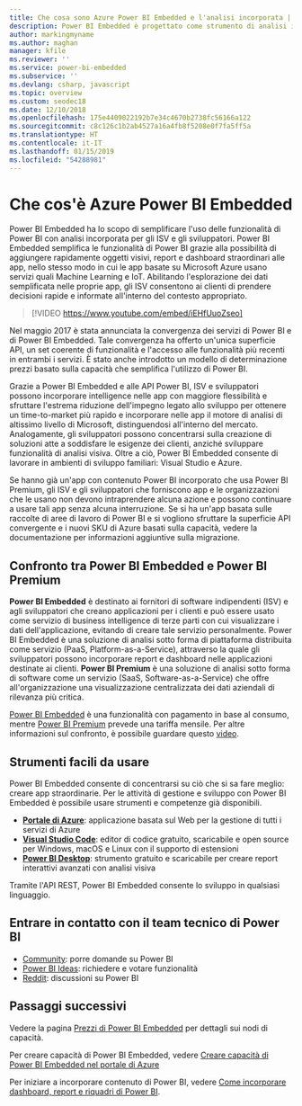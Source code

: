 ```yaml
---
title: Che cosa sono Azure Power BI Embedded e l'analisi incorporata | Microsoft Docs
description: Power BI Embedded è progettato come strumento di analisi incorporata per semplificare l'uso delle funzionalità di Power BI per gli ISV e gli sviluppatori, consentendo di aggiungere rapidamente alle app oggetti visivi, report e dashboard straordinari. Informazioni sull'uso del software di analisi incorporata, di strumenti di analisi incorporata o di strumenti di business intelligence incorporata tramite Power BI Embedded.
author: markingmyname
ms.author: maghan
manager: kfile
ms.reviewer: ''
ms.service: power-bi-embedded
ms.subservice: ''
ms.devlang: csharp, javascript
ms.topic: overview
ms.custom: seodec18
ms.date: 12/10/2018
ms.openlocfilehash: 175e4409022192b7e34c4670b2738fc56166a122
ms.sourcegitcommit: c8c126c1b2ab4527a16a4fb8f5208e0f7fa5ff5a
ms.translationtype: HT
ms.contentlocale: it-IT
ms.lasthandoff: 01/15/2019
ms.locfileid: "54288981"
---
```

# <a name="what-is-power-bi-embedded-in-azure"></a>Che cos'è Azure Power BI Embedded

Power BI Embedded ha lo scopo di semplificare l'uso delle funzionalità di Power BI con analisi incorporata per gli ISV e gli sviluppatori. Power BI Embedded semplifica le funzionalità di Power BI grazie alla possibilità di aggiungere rapidamente oggetti visivi, report e dashboard straordinari alle app, nello stesso modo in cui le app basate su Microsoft Azure usano servizi quali Machine Learning e IoT. Abilitando l'esplorazione dei dati semplificata nelle proprie app, gli ISV consentono ai clienti di prendere decisioni rapide e informate all'interno del contesto appropriato.

> [!VIDEO https://www.youtube.com/embed/iEHfUuoZseo]

Nel maggio 2017 è stata annunciata la convergenza dei servizi di Power BI e di Power BI Embedded. Tale convergenza ha offerto un'unica superficie API, un set coerente di funzionalità e l'accesso alle funzionalità più recenti in entrambi i servizi. È stato anche introdotto un modello di determinazione prezzi basato sulla capacità che semplifica l'utilizzo di Power BI.

Grazie a Power BI Embedded e alle API Power BI, ISV e sviluppatori possono incorporare intelligence nelle app con maggiore flessibilità e sfruttare l'estrema riduzione dell'impegno legato allo sviluppo per ottenere un time-to-market più rapido e incorporare nelle app il motore di analisi di altissimo livello di Microsoft, distinguendosi all'interno del mercato. Analogamente, gli sviluppatori possono concentrarsi sulla creazione di soluzioni atte a soddisfare le esigenze dei clienti, anziché sviluppare funzionalità di analisi visiva. Oltre a ciò, Power BI Embedded consente di lavorare in ambienti di sviluppo familiari: Visual Studio e Azure.

Se hanno già un'app con contenuto Power BI incorporato che usa Power BI Premium, gli ISV e gli sviluppatori che forniscono app e le organizzazioni che le usano non devono intraprendere alcuna azione e possono continuare a usare tali app senza alcuna interruzione. Se si ha un'app basata sulle raccolte di aree di lavoro di Power BI e si vogliono sfruttare la superficie API convergente e i nuovi SKU di Azure basati sulla capacità, vedere la documentazione per informazioni aggiuntive sulla migrazione.

## <a name="comparing-power-bi-embedded-with-power-bi-premium"></a>Confronto tra Power BI Embedded e Power BI Premium

**Power BI Embedded** è destinato ai fornitori di software indipendenti (ISV) e agli sviluppatori che creano applicazioni per i clienti e può essere usato come servizio di business intelligence di terze parti con cui visualizzare i dati dell'applicazione, evitando di creare tale servizio personalmente. Power BI Embedded è una soluzione di analisi sotto forma di piattaforma distribuita come servizio (PaaS, Platform-as-a-Service), attraverso la quale gli sviluppatori possono incorporare report e dashboard nelle applicazioni destinate ai clienti. **Power BI Premium** è una soluzione di analisi sotto forma di software come un servizio (SaaS, Software-as-a-Service) che offre all'organizzazione una visualizzazione centralizzata dei dati aziendali di rilevanza più critica. 

[Power BI Embedded](https://azure.microsoft.com/pricing/details/power-bi-embedded/) è una funzionalità con pagamento in base al consumo, mentre [Power BI Premium](https://powerbi.microsoft.com/calculator/) prevede una tariffa mensile. Per altre informazioni sul confronto, è possibile guardare questo [video](https://www.youtube.com/watch?v=0y2oJikC6Xc&t=0s&list=PLv2BtOtLblH1dQPV49Ni12olDcUoW-GEl&index=3).

## <a name="easy-to-use-tools"></a>Strumenti facili da usare

Power BI Embedded consente di concentrarsi su ciò che si sa fare meglio: creare app straordinarie. Per le attività di gestione e sviluppo con Power BI Embedded è possibile usare strumenti e competenze già disponibili.

* [**Portale di Azure**](https://portal.azure.com/): applicazione basata sul Web per la gestione di tutti i servizi di Azure
* [**Visual Studio Code**](https://code.visualstudio.com/docs): editor di codice gratuito, scaricabile e open source per Windows, macOS e Linux con il supporto di estensioni
* [**Power BI Desktop**](https://powerbi.microsoft.com/desktop/): strumento gratuito e scaricabile per creare report interattivi avanzati con analisi visiva

Tramite l'API REST, Power BI Embedded consente lo sviluppo in qualsiasi linguaggio.

## <a name="engage-with-the-power-bi-engineering-team"></a>Entrare in contatto con il team tecnico di Power BI

* [Community](https://community.powerbi.com/): porre domande su Power BI
* [Power BI Ideas](https://ideas.powerbi.com): richiedere e votare funzionalità
* [Reddit](https://www.reddit.com/r/PowerBI/): discussioni su Power BI

## <a name="next-steps"></a>Passaggi successivi

Vedere la pagina [Prezzi di Power BI Embedded](https://azure.microsoft.com/pricing/details/power-bi-embedded/) per dettagli sui nodi di capacità.

Per creare capacità di Power BI Embedded, vedere [Creare capacità di Power BI Embedded nel portale di Azure](azure-pbie-create-capacity.md)

Per iniziare a incorporare contenuto di Power BI, vedere [Come incorporare dashboard, report e riquadri di Power BI](https://powerbi.microsoft.com/documentation/powerbi-developer-embedding-content/).
